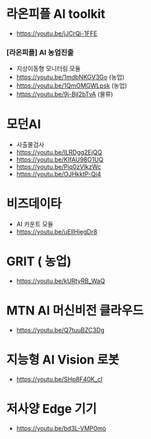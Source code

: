 # 라온피플 AI toolkit
* https://youtu.be/jJCrQi-1FFE  

### [라온피플] AI 농업진출
* 지상이동형 모니터링 모듈
* https://youtu.be/1mdbNKGV3Go (농업)  
* https://youtu.be/1QmOMGWLpsk (농업)  
* https://youtu.be/9j-Bjl2bTvA (물류)  

# 모던AI
* 사출물검사
* https://youtu.be/lLRDgg2EjQQ  
* https://youtu.be/KIfAU98O1UQ  
* https://youtu.be/Piq0zVlkzWc  
* https://youtu.be/OJHkktP-Qi4  

# 비즈데이타
* AI 카운트 모듈
* https://youtu.be/uEllHjegDr8  

# GRIT ( 농업)
* https://youtu.be/kURtyRB_WaQ  

# MTN AI 머신비전 클라우드
* https://youtu.be/Q7tuuBZC3Dg  

# 지능형 AI Vision 로봇
* https://youtu.be/SHp8F40K_cI  

# 저사양 Edge 기기
* https://youtu.be/bd3L-VMP0mo  
